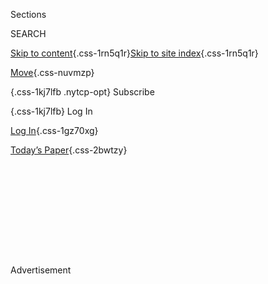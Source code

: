 <div id="app">

<div class="css-v89234">

<div>

<div>

<div class="css-ulr03x e1nre7570">

<div class="section css-1waixk9 e1nre7572">

<div class="css-1f7ibof emxkhtz0">

<div class="css-6n7j50">

</div>

<span class="css-vz7hjd">Sections</span>
<div class="css-10488qs">

<span class="css-vz7hjd">SEARCH</span>

</div>

[Skip to content](#site-content){.css-1rn5q1r}[Skip to site
index](#site-index){.css-1rn5q1r}

</div>

<div class="css-1wr3we4 e14k9kmx0">

[Move](https://www.nytimes.com/section/well/move){.css-nuvmzp}

</div>

<div class="css-10698na e1ngbli50">

</div>

<div class="css-o2c64h e1c1i1hy1">

[](https://www.nytimes.com/subscription/multiproduct/lp8HYKU.html?campaignId=6W74R){.css-1kj7lfb
.nytcp-opt}
Subscribe
<div class="optimizelyOK vi_bar1 css-1nkps6a">

</div>

[](https://myaccount.nytimes.com/auth/login?response_type=cookie&client_id=vi){.css-1kj7lfb}
Log In
<div class="css-6n7j50">

</div>

</div>

</div>

<div class="section hasLinks css-3qijnq ea53akk3">

<div class="css-uqyvli ea53akk0">

</div>

<div class="css-1uqjmks ea53akk1">

</div>

<div class="css-9e9ivx">

[Log
In](https://myaccount.nytimes.com/auth/login?response_type=cookie&client_id=vi){.css-1gz70xg}

</div>

<div class="css-1bvtpon ea53akk2">

[Today’s
Paper](https://www.nytimes.com/section/todayspaper){.css-2bwtzy}

</div>

</div>

</div>

</div>

<div>

<div class="css-4g4cvq"
style="opacity:0.000000001;z-index:-1;visibility:hidden">

<div class="css-m6xlts">

<div class="css-1ahhg7f">

<span class="css-17xtcya">[Move](/section/well/move)</span><span
class="css-x15j1o">|</span><span class="css-fwqvlz">The Heart of a
Swimmer vs. the Heart of a Runner</span>

</div>

<div class="css-k008qs">

<div class="css-1iwv8en">

<span class="css-1hfdzay"></span>
<div>

</div>

</div>

<div class="css-1705lsu">

<div>

<div class="css-4skfbu" role="toolbar"
aria-label="Social Media Share buttons, Save button, and Comments Panel with current comment count"
data-testid="share-tools">

-   -   -   -   <div class="css-6n7j50">

    </div>

-   -   

</div>

</div>

</div>

</div>

</div>

</div>

<span itemprop="isPartOf" itemscope=""
itemtype="http://schema.org/CreativeWork http://schema.org/Product"></span>
<div id="top-wrapper" class="css-1sy8kpn">

<div id="top-slug" class="css-l9onyx">

Advertisement

</div>

<div class="ad top-wrapper"
style="text-align:center;height:100%;display:block;min-height:250px">

<div id="top" class="place-ad" data-position="top">

</div>

</div>

</div>

<span itemprop="hasPart" itemscope=""
itemtype="http://schema.org/WebPageElement"></span>
<div>

<div id="sponsor-wrapper" class="css-1hyfx7x">

<div id="sponsor-slug" class="css-19vbshk">

Supported by

</div>

<div class="ad sponsor-wrapper"
style="text-align:center;height:100%;display:block">

<div id="sponsor" data-position="sponsor">

</div>

</div>

</div>

<div class="css-11n4cex euiyums3">

Phys Ed

</div>

<div class="css-1vkm6nb ehdk2mb0">

<span>The Heart of a Swimmer vs. the Heart of a Runner</span> {#link-45dfb649 .css-fnr6md .e1h9rw200 itemprop="headline"}
=============================================================

</div>

Regular exercise changes the look and workings of the human heart. And
researchers are discovering that different sports affect the heart
differently.

<div class="css-79elbk" data-testid="photoviewer-wrapper">

<div class="css-z3e15g" data-testid="photoviewer-wrapper-hidden">

</div>

<div class="css-1a48zt4 ehw59r15" data-testid="photoviewer-children">

<div class="css-bsn42l">

<span
class="css-1dv1kvn">Image</span>![](https://static01.nyt.com/images/2019/04/09/well/physed-swim/merlin_109418863_5d2f2651-dc19-456a-878e-9e08018b5dda-articleLarge.jpg?quality=75&auto=webp&disable=upscale){.css-11cwn6f
sizes="((min-width: 600px) and (max-width: 1004px)) 84vw, (min-width: 1005px) 60vw, 100vw"
srcset="https://static01.nyt.com/images/2019/04/09/well/physed-swim/merlin_109418863_5d2f2651-dc19-456a-878e-9e08018b5dda-articleLarge.jpg?quality=90&auto=webp 600w,https://static01.nyt.com/images/2019/04/09/well/physed-swim/merlin_109418863_5d2f2651-dc19-456a-878e-9e08018b5dda-jumbo.jpg?quality=90&auto=webp 1024w,https://static01.nyt.com/images/2019/04/09/well/physed-swim/merlin_109418863_5d2f2651-dc19-456a-878e-9e08018b5dda-superJumbo.jpg?quality=90&auto=webp 2048w"}

</div>

<span class="css-8i9d0s e13ogyst0"> </span><span
class="emkp2hg2 css-1nwzsjy e1z0qqy90" itemprop="copyrightHolder"><span
class="css-1ly73wi e1tej78p0">Credit</span><span><span
class="css-1dv1kvn">Credit</span><span>Doug Mills/The New York
Times</span></span></span>

</div>

</div>

<div class="css-acwcvw epjyd6m0">

<div class="css-vp77d3 epjyd6m1">

<div class="css-hus3qt ey68jwv0">

[![Gretchen
Reynolds](https://static01.nyt.com/images/2019/03/18/multimedia/author-gretchen-reynolds/author-gretchen-reynolds-thumbLarge.png "Gretchen Reynolds"){.css-1rjmmt7
.ey68jwv2}](https://www.nytimes.com/by/gretchen-reynolds){.css-uwwqev}

</div>

<div class="css-1baulvz">

By [<span class="css-1baulvz" itemprop="name">Gretchen
Reynolds</span>](https://www.nytimes.com/by/gretchen-reynolds){.css-1riqqik
.e1jsehar0}

</div>

</div>

-   April 3, 2019
-   <div>

    <div class="css-d8bdto" role="toolbar"
    aria-label="Social Media Share buttons, Save button, and Comments Panel with current comment count"
    data-testid="share-tools">

    -   -   -   -   <div class="css-6n7j50">

        </div>

    -   -   

    </div>

    </div>

</div>

<div class="css-sm0d3d e1q76eii0">

[Leer en
español](https://www.nytimes.com/es/2019/04/06/corazon-ejercicio-natacion/ "Read in Spanish"){.css-f274gb}

</div>

</div>

<div class="section meteredContent css-1i2y565" name="articleBody"
itemprop="articleBody">

<div class="css-1fanzo5 StoryBodyCompanionColumn">

<div class="css-53u6y8">

Do world-class swimmers’ hearts function differently than the hearts of
elite runners?

A new study finds that the answer may be yes, and the differences,
although slight, could be telling and consequential, even for those of
us who swim or run at a much less lofty level.

Cardiologists and exercise scientists already know that regular exercise
changes the look and workings of the human heart. The left ventricle, in
particular, alters with exercise. This chamber of the heart receives
oxygen-rich blood from the lungs and pumps it out to the rest of the
body, using a rather strenuous twisting and unspooling motion, as if the
ventricle were a sponge being wrung out before springing back into
shape.

Exercise, especially aerobic exercise, requires that considerable oxygen
be delivered to working muscles, placing high demands on the left
ventricle. In response, this part of the heart in athletes typically
becomes larger and stronger than in sedentary people and functions more
efficiently, filling with blood a little earlier and more fully and
untwisting with each heartbeat a bit more rapidly, allowing the heart to
pump more blood more quickly.

While almost any exercise can prompt remodeling of the left ventricle
over time, different types of exercise often produce subtly different
effects. A [2015 study found, for
instance](https://www.ncbi.nlm.nih.gov/pubmed/26361851){.css-1g7m0tk},
that competitive rowers, whose sport combines endurance and power, had
greater muscle mass in their left ventricles than runners, making their
hearts strong but potentially less nimble during the twisting that pumps
blood to muscles.

</div>

</div>

<div class="css-1fanzo5 StoryBodyCompanionColumn">

<div class="css-53u6y8">

These past studies compared the cardiac effects of land-based
activities, though, with an emphasis on running. Few have examined
swimming, even though it is not only a popular exercise but unique.
Swimmers, unlike runners, lie prone, in buoyant water and hold their
breaths, all of which could affect cardiac demands and how the heart
responds and remakes itself.

So, for the [new study, which was published in November in Frontiers in
Physiology](https://www.frontiersin.org/articles/10.3389/fphys.2018.01700/full){.css-1g7m0tk},
researchers at the University of Guelph in Canada and other institutions
set out to map the structure and function of elite swimmers’ and
runners’ hearts.

The researchers focused on world-class performers because those athletes
would have been running or swimming strenuously for years, presumably
exaggerating any differential effects of their training, the researchers
reasoned.

Eventually they recruited 16 national-team runners and another 16
comparable swimmers, male and female, some of them sprinters and others
distance specialists.

They asked the athletes to visit the exercise lab after not exercising
for 12 hours and then, when on site, to lie quietly. They checked heart
rates and blood pressures and finally examined the athletes’ hearts with
echocardiograms, which show both the structure and functioning of the
organ.

</div>

</div>

<div class="css-1fanzo5 StoryBodyCompanionColumn">

<div class="css-53u6y8">

It turned out, to no one’s surprise, that the athletes, whether runners
or swimmers, enjoyed enviable heart health. Their heart rates hovered
around 50 beats per minute, with the runners’ rates slightly lower than
the swimmers’. But all of the athletes’ heart rates were much lower than
is typical for sedentary people, signifying that their hearts were
robust.

The athletes also had relatively large, efficient left ventricles, their
echocardiograms showed.

But there were interesting if small differences between the swimmers and
runners, the researchers found. While all of the athletes’ left
ventricles filled with blood earlier than average and untwisted more
quickly during each heartbeat, those desirable changes were amplified in
the runners. Their ventricles filled even earlier and untwisted more
emphatically than the swimmers’ hearts did.

In theory, those differences should allow blood to move from and back to
the runners’ hearts more rapidly than would happen inside the swimmers’.

But these differences do not necessarily show that the runners’ hearts
worked better than the swimmers’, says Jamie Burr, a professor at the
University of Guelph and director of its human performance lab, who
conducted the new study with the lead author, Katharine Currie, and
others.

Since swimmers exercise in a horizontal position, he says, their hearts
do not have to fight gravity to get blood back to the heart, unlike in
upright runners. Posture does some of the work for swimmers, and so
their hearts reshape themselves only as much as needed for the demands
of their sport.

The findings underscore how exquisitely sensitive our bodies are to
different types of exercise, Dr. Burr says.

They also might provide a reason for swimmers sometimes to consider
logging miles on the road, he says, to intensify the remodeling of their
hearts.

</div>

</div>

<div class="css-1fanzo5 StoryBodyCompanionColumn">

<div class="css-53u6y8">

Of course, the athletes here were tested while resting, not competing,
he says, and it is not clear whether any variations in their ventricles
would be meaningful during races.

The study also was cross-sectional, meaning it looked at the athletes
only once. They might have been born with unusual cardiac structures
that somehow allowed them to excel at their sports, instead of the
sports changing their hearts.

Dr. Burr, however, doubts that. Exercise almost certainly remakes our
hearts, he says, and he hopes future experiments can tell us more about
how each activity affects us and which might be best for different
people.

But even now, he says, “an important message is that all of the athletes
showed better function than a normal person off the street, which
supports the message that exercise is good for hearts.”

</div>

</div>

</div>

<div class="bottom-of-article">

<div class="css-1ubp8k9">

</div>

<div class="css-wg1cha">

</div>

<div class="css-vdv0al">

A version of this article appears in print on , on Page D4 of the New
York edition with the headline: Different Strokes for Athletic
Hearts<span>. [Order Reprints](http://www.nytreprints.com/) | [Today’s
Paper](http://www.nytimes.com/pages/todayspaper/index.html) |
[Subscribe](https://www.nytimes.com/subscriptions/Multiproduct/lp8HYKU.html?campaignId=48JQY)</span>

</div>

<div class="css-i29ckm">

<div class="css-1kwfo8p">

</div>

<div class="css-d8bdto" role="toolbar"
aria-label="Social Media Share buttons, Save button, and Comments Panel with current comment count"
data-testid="share-tools">

-   -   -   -   <div class="css-6n7j50">

    </div>

</div>

</div>

</div>

<div>

<div id="bottom-wrapper" class="css-1ede5it">

<div id="bottom-slug" class="css-l9onyx">

Advertisement

</div>

<div class="ad bottom-wrapper"
style="text-align:center;height:100%;display:block;min-height:90px">

<div id="bottom" data-position="bottom">

</div>

</div>

</div>

</div>

<div class="css-1lc20wh">

<div class="css-qremme">

Open in the app
<div class="css-7inim5">

</div>

</div>

</div>

</div>

<div class="css-uw59u">

Site Index {#site-index-label .css-vz7hjd}
----------

<div class="css-1otr2jl" data-testid="go-to-homepage">

[Go to Home Page »](/){.css-1c8n994}

</div>

<div class="css-qtw155" data-testid="site-index-accordion">

<div role="tablist" aria-multiselectable="true" data-testid="accordion">

<div data-testid="accordion-item">

news
<div id="body-siteindex-0" class="css-1hyfx7x"
aria-labelledby="item-siteindex-0" aria-expanded="false" role="tabpanel"
data-testid="accordion-item-body">

-   [home page](https://www.nytimes.com){.css-mzqdl}
-   [world](https://www.nytimes.com/section/world){.css-mzqdl}
-   [U.S.](https://www.nytimes.com/section/us){.css-mzqdl}
-   [politics](https://www.nytimes.com/section/politics){.css-mzqdl}
-   [New York](https://www.nytimes.com/section/nyregion){.css-mzqdl}
-   [business](https://www.nytimes.com/section/business){.css-mzqdl}
-   [tech](https://www.nytimes.com/section/technology){.css-mzqdl}
-   [science](https://www.nytimes.com/section/science){.css-mzqdl}
-   [climate](https://www.nytimes.com/section/climate){.css-mzqdl}
-   [sports](https://www.nytimes.com/section/sports){.css-mzqdl}
-   [obituaries](https://www.nytimes.com/section/obituaries){.css-mzqdl}
-   [the upshot](https://www.nytimes.com/section/upshot){.css-mzqdl}
-   [today's
    paper](https://www.nytimes.com/section/todayspaper){.css-mzqdl}
-   [corrections](https://www.nytimes.com/section/corrections){.css-mzqdl}

</div>

</div>

<div data-testid="accordion-item">

opinion
<div id="body-siteindex-1" class="css-1hyfx7x"
aria-labelledby="item-siteindex-1" aria-expanded="false" role="tabpanel"
data-testid="accordion-item-body">

-   [today's
    opinion](https://www.nytimes.com/section/opinion){.css-mzqdl}
-   [op-ed
    columnists](https://www.nytimes.com/section/opinion/columnists){.css-mzqdl}
-   [editorials](https://www.nytimes.com/section/opinion/editorials){.css-mzqdl}
-   [op-ed
    Contributors](https://www.nytimes.com/section/opinion/contributors){.css-mzqdl}
-   [letters](https://www.nytimes.com/section/opinion/letters){.css-mzqdl}
-   [sunday
    review](https://www.nytimes.com/section/opinion/sunday){.css-mzqdl}
-   [video: opinion](https://www.nytimes.com/video/opinion){.css-mzqdl}

</div>

</div>

<div data-testid="accordion-item">

arts
<div id="body-siteindex-2" class="css-1hyfx7x"
aria-labelledby="item-siteindex-2" aria-expanded="false" role="tabpanel"
data-testid="accordion-item-body">

-   [today's arts](https://www.nytimes.com/section/arts){.css-mzqdl}
-   [art &
    design](https://www.nytimes.com/section/arts/design){.css-mzqdl}
-   [books](https://www.nytimes.com/section/books){.css-mzqdl}
-   [dance](https://www.nytimes.com/section/arts/dance){.css-mzqdl}
-   [movies](https://www.nytimes.com/section/movies){.css-mzqdl}
-   [music](https://www.nytimes.com/section/arts/music){.css-mzqdl}
-   [Pop
    Culture](https://www.nytimes.com/spotlight/pop-culture){.css-mzqdl}
-   [television](https://www.nytimes.com/section/arts/television){.css-mzqdl}
-   [theater](https://www.nytimes.com/section/theater){.css-mzqdl}
-   [watching](https://www.nytimes.com/watching){.css-mzqdl}
-   [video: arts](https://www.nytimes.com/video/arts){.css-mzqdl}

</div>

</div>

<div data-testid="accordion-item">

living
<div id="body-siteindex-3" class="css-1hyfx7x"
aria-labelledby="item-siteindex-3" aria-expanded="false" role="tabpanel"
data-testid="accordion-item-body">

-   [automobiles](https://www.nytimes.com/section/automobiles){.css-mzqdl}
-   [crossword](https://www.nytimes.com/crosswords){.css-mzqdl}
-   [food](https://www.nytimes.com/section/food){.css-mzqdl}
-   [Cooking](https://cooking.nytimes.com/){.css-mzqdl}
-   [education](https://www.nytimes.com/section/education){.css-mzqdl}
-   [style](https://www.nytimes.com/section/style){.css-mzqdl}
-   [health](https://www.nytimes.com/section/health){.css-mzqdl}
-   [jobs](https://www.nytimes.com/section/jobs){.css-mzqdl}
-   [magazine](https://www.nytimes.com/section/magazine){.css-mzqdl}
-   [real
    estate](https://www.nytimes.com/section/realestate){.css-mzqdl}
-   [t magazine](https://www.nytimes.com/section/t-magazine){.css-mzqdl}
-   [travel](https://www.nytimes.com/section/travel){.css-mzqdl}
-   [weddings](https://www.nytimes.com/section/fashion/weddings){.css-mzqdl}

</div>

</div>

<div data-testid="accordion-item">

listings & more
<div id="body-siteindex-4" class="css-1hyfx7x"
aria-labelledby="item-siteindex-4" aria-expanded="false" role="tabpanel"
data-testid="accordion-item-body">

-   [Reader
    Center](https://www.nytimes.com/section/reader-center){.css-mzqdl}
-   [Wirecutter](https://thewirecutter.com){.css-mzqdl}
-   [Live Events](http://nytconferences.com/){.css-mzqdl}
-   [The Learning
    Network](https://www.nytimes.com/section/learning){.css-mzqdl}
-   [tools &
    services](http://www.nytimes.com/marketing/tools-and-services){.css-mzqdl}
-   [N.Y.C. events guide](https://www.nytimes.com/events){.css-mzqdl}
-   [multimedia](https://www.nytimes.com/section/multimedia){.css-mzqdl}
-   [photography](https://www.nytimes.com/section/lens){.css-mzqdl}
-   [video](https://www.nytimes.com/video){.css-mzqdl}
-   [Newsletters](https://www.nytimes.com/newsletters){.css-mzqdl}
-   [NYT store](https://www.nytimes.com/store){.css-mzqdl}
-   [times journeys](https://www.nytimes.com/times-journeys){.css-mzqdl}
-   [manage my
    account](https://myaccount.nytimes.com/membercenter/myaccount.html){.css-mzqdl}

</div>

</div>

</div>

</div>

<div class="css-v0l3hm" data-testid="site-index-sections">

<div class="css-g4gku8" data-testid="site-index-section">

<div class="section css-1rr4qq7"
aria-labelledby="site-index-section-label-0">

### news {#site-index-section-label-0 .css-rxqrcl}

-   [home page](https://www.nytimes.com){.css-kwpx34}
-   [world](https://www.nytimes.com/section/world){.css-kwpx34}
-   [U.S.](https://www.nytimes.com/section/us){.css-kwpx34}
-   [politics](https://www.nytimes.com/section/politics){.css-kwpx34}
-   [New York](https://www.nytimes.com/section/nyregion){.css-kwpx34}
-   [business](https://www.nytimes.com/section/business){.css-kwpx34}
-   [tech](https://www.nytimes.com/section/technology){.css-kwpx34}
-   [science](https://www.nytimes.com/section/science){.css-kwpx34}
-   [climate](https://www.nytimes.com/section/climate){.css-kwpx34}
-   [sports](https://www.nytimes.com/section/sports){.css-kwpx34}
-   [obituaries](https://www.nytimes.com/section/obituaries){.css-kwpx34}
-   [the upshot](https://www.nytimes.com/section/upshot){.css-kwpx34}
-   [today's
    paper](https://www.nytimes.com/section/todayspaper){.css-kwpx34}
-   [corrections](https://www.nytimes.com/section/corrections){.css-kwpx34}

</div>

<div class="section css-1rr4qq7"
aria-labelledby="site-index-section-label-1">

### opinion {#site-index-section-label-1 .css-rxqrcl}

-   [today's
    opinion](https://www.nytimes.com/section/opinion){.css-kwpx34}
-   [op-ed
    columnists](https://www.nytimes.com/section/opinion/columnists){.css-kwpx34}
-   [editorials](https://www.nytimes.com/section/opinion/editorials){.css-kwpx34}
-   [op-ed
    Contributors](https://www.nytimes.com/section/opinion/contributors){.css-kwpx34}
-   [letters](https://www.nytimes.com/section/opinion/letters){.css-kwpx34}
-   [sunday
    review](https://www.nytimes.com/section/opinion/sunday){.css-kwpx34}
-   [video: opinion](https://www.nytimes.com/video/opinion){.css-kwpx34}

</div>

<div class="section css-1rr4qq7"
aria-labelledby="site-index-section-label-2">

### arts {#site-index-section-label-2 .css-rxqrcl}

-   [today's arts](https://www.nytimes.com/section/arts){.css-kwpx34}
-   [art &
    design](https://www.nytimes.com/section/arts/design){.css-kwpx34}
-   [books](https://www.nytimes.com/section/books){.css-kwpx34}
-   [dance](https://www.nytimes.com/section/arts/dance){.css-kwpx34}
-   [movies](https://www.nytimes.com/section/movies){.css-kwpx34}
-   [music](https://www.nytimes.com/section/arts/music){.css-kwpx34}
-   [Pop
    Culture](https://www.nytimes.com/spotlight/pop-culture){.css-kwpx34}
-   [television](https://www.nytimes.com/section/arts/television){.css-kwpx34}
-   [theater](https://www.nytimes.com/section/theater){.css-kwpx34}
-   [watching](https://www.nytimes.com/watching){.css-kwpx34}
-   [video: arts](https://www.nytimes.com/video/arts){.css-kwpx34}

</div>

<div class="section css-1rr4qq7"
aria-labelledby="site-index-section-label-3">

### living {#site-index-section-label-3 .css-rxqrcl}

-   [automobiles](https://www.nytimes.com/section/automobiles){.css-kwpx34}
-   [crossword](https://www.nytimes.com/crosswords){.css-kwpx34}
-   [food](https://www.nytimes.com/section/food){.css-kwpx34}
-   [Cooking](https://cooking.nytimes.com/){.css-kwpx34}
-   [education](https://www.nytimes.com/section/education){.css-kwpx34}
-   [style](https://www.nytimes.com/section/style){.css-kwpx34}
-   [health](https://www.nytimes.com/section/health){.css-kwpx34}
-   [jobs](https://www.nytimes.com/section/jobs){.css-kwpx34}
-   [magazine](https://www.nytimes.com/section/magazine){.css-kwpx34}
-   [real
    estate](https://www.nytimes.com/section/realestate){.css-kwpx34}
-   [t
    magazine](https://www.nytimes.com/section/t-magazine){.css-kwpx34}
-   [travel](https://www.nytimes.com/section/travel){.css-kwpx34}
-   [weddings](https://www.nytimes.com/section/fashion/weddings){.css-kwpx34}

</div>

<div class="section css-1rr4qq7"
aria-labelledby="site-index-section-label-4">

### more {#site-index-section-label-4 .css-rxqrcl}

-   [Reader
    Center](https://www.nytimes.com/section/reader-center){.css-kwpx34}
-   [Wirecutter](https://thewirecutter.com){.css-kwpx34}
-   [Live Events](http://nytconferences.com/){.css-kwpx34}
-   [The Learning
    Network](https://www.nytimes.com/section/learning){.css-kwpx34}
-   [tools &
    services](http://www.nytimes.com/marketing/tools-and-services){.css-kwpx34}
-   [N.Y.C. events guide](https://www.nytimes.com/events){.css-kwpx34}
-   [multimedia](https://www.nytimes.com/section/multimedia){.css-kwpx34}
-   [photography](https://www.nytimes.com/section/lens){.css-kwpx34}
-   [video](https://www.nytimes.com/video){.css-kwpx34}
-   [Newsletters](https://www.nytimes.com/newsletters){.css-kwpx34}
-   [NYT store](https://www.nytimes.com/store){.css-kwpx34}
-   [times
    journeys](https://www.nytimes.com/times-journeys){.css-kwpx34}
-   [manage my
    account](https://myaccount.nytimes.com/membercenter/myaccount.html){.css-kwpx34}

</div>

<div class="css-6xhk3s" aria-labelledby="site-index-subscribe-label">

### Subscribe {#site-index-subscribe-label .css-rxqrcl}

-   home delivery
-   digital subscriptions
-   Crossword
-   Cooking

<!-- -->

-   [email
    newsletters](https://www.nytimes.com/marketing/newsletters){.css-1vhk1ks}
-   [corporate
    subscriptions](https://www.nytimes.com/corporateleftnav){.css-1vhk1ks}
-   [education
    rate](https://www.nytimes.com/educationleftnav){.css-1vhk1ks}

<!-- -->

-   [mobile
    applications](https://www.nytimes.com/services/mobile/index.html){.css-1vhk1ks}
-   [replica
    edition](http://eedition.nytimes.com/cgi-bin/signup.cgi?cc=37FYY){.css-1vhk1ks}

</div>

</div>

</div>

</div>

Site Information Navigation {#site-information-navigation .css-vz7hjd}
---------------------------

-   [© <span itemprop="copyrightYear">2019</span><span
    itemprop="publisher copyrightHolder provider sourceOrganization"
    itemscope="" itemtype="http://schema.org/NewsMediaOrganization"
    itemid="https://www.nytimes.com"> <span itemprop="logo" itemscope=""
    itemtype="https://schema.org/ImageObject"></span><span>The New York
    Times
    Company</span></span>](https://www.nytimes.com/content/help/rights/copyright/copyright-notice.html){.css-1p8nkc0}

<!-- -->

-   [Contact
    Us](https://myaccount.nytimes.com/membercenter/feedback.html){.css-1p8nkc0}
-   [Work with us](http://www.nytco.com/careers){.css-1p8nkc0}
-   [Advertise](http://nytmediakit.com/){.css-1p8nkc0}
-   [Your Ad
    Choices](https://www.nytimes.com/content/help/rights/privacy/policy/privacy-policy.html#pp){.css-1p8nkc0}
-   [Privacy](https://www.nytimes.com/privacy){.css-1p8nkc0}
-   [Terms of
    Service](https://www.nytimes.com/ref/membercenter/help/agree.html){.css-1p8nkc0}
-   [Terms of
    Sale](https://www.nytimes.com/content/help/rights/sale/terms-of-sale.html){.css-1p8nkc0}
-   [Site Map](http://spiderbites.nytimes.com){.css-1p8nkc0}
-   [Help](https://mobile.nytimes.com/help){.css-1p8nkc0}
-   [Help](https://www.nytimes.com/membercenter/sitehelp.html){.css-1p8nkc0}
-   [Subscriptions](https://www.nytimes.com/subscription/multiproduct/lp8HYKU?campaignId=37WXW){.css-1p8nkc0}

</div>

</div>

</div>

<div id="RavenInstaller">

</div>
